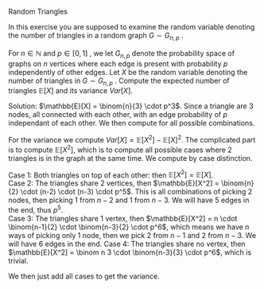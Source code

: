 Random Triangles <br>

In this exercise you are supposed to examine the random variable denoting the 
number of triangles in a random graph $G \sim G_{n,p}$
.

For $n \in \mathbb{N}$
and $p \in [0,1]$
, we let $G_{n,p}$
denote the probability space of graphs on $n$
vertices where each edge is present with probability $p$
independently of other edges. Let $X$
be the random variable denoting the number of triangles in $G \sim G_{n,p}$
. Compute the expected number of triangles $\mathbb{E}[X]$
and its variance $Var[X]$.

Solution: $\mathbb{E}[X] = \binom{n}{3} \cdot p^3$. Since a triangle are 3 nodes, all connected with each other, with an edge probability of $p$ independant of each other. We then compute for all possible combinations.

For the variance we compute $Var[X] = \mathbb{E}[X^2] - \mathbb{E}[X]^2$. The complicated part is to 
compute $\mathbb{E}[X^2]$, which is to compute all possible cases where 2 triangles is in the graph at the same time. We compute by
case distinction.

Case 1: Both triangles on top of each other: then $\mathbb{E}[X^2] = \mathbb{E}[X]$.<br>Case 2:
The triangles share $2$ vertices, then
$\mathbb{E}[X^2] = \binom{n}{2} \cdot (n-2) \cdot (n-3) \cdot p^5$. This is all combinations of
picking $2$ nodes, then picking $1$ from $n-2$ and $1$ from $n-3$. We will have $5$ edges in the end, thus $p^5$.<br>
Case 3: The triangles share $1$ vertex, then $\mathbb{E}[X^2] = n \cdot 
\binom{n-1}{2} \cdot \binom{n-3}{2} \cdot p^6$, which means we have $n$ ways of picking only $1$ node, then
we pick $2$ from $n-1$ and $2$ from $n-3$. We will have $6$ edges in the end.
Case 4: The triangles share no vertex, then $\mathbb{E}[X^2] = 
\binom n 3 \cdot \binom{n-3}{3} \cdot p^6$, which is trivial.

We then just add all cases to get the variance.